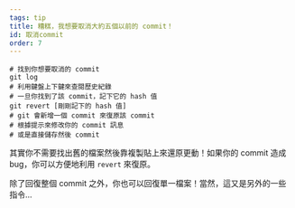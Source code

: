 ```yaml
---
tags: tip
title: 糟糕，我想要取消大約五個以前的 commit！
id: 取消commit
order: 7
---
```


```git
# 找到你想要取消的 commit
git log
# 利用鍵盤上下鍵來查閱歷史紀錄
# 一旦你找到了該 commit，記下它的 hash 值
git revert [剛剛記下的 hash 值]
# git 會新增一個 commit 來復原該 commit
# 根據提示來修改你的 commit 訊息
# 或是直接儲存然後 commit
```

其實你不需要找出舊的檔案然後靠複製貼上來還原更動！如果你的 commit 造成 bug，你可以方便地利用 `revert` 來復原。

除了回復整個 commit 之外，你也可以回復單一檔案！當然，這又是另外的一些指令...
